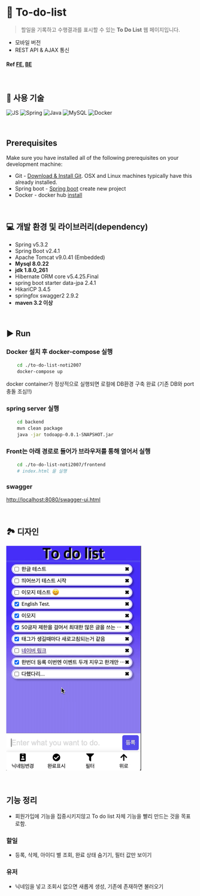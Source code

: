 # 📝 To-do-list

> 할일을 기록하고 수행결과를 표시할 수 있는 **To Do List** 웹 페이지입니다.

-   모바일 버전
-   REST API & AJAX 통신

#### Ref [FE](./frontend/readme.md), [BE](./backend/readme.md)

<br>

## 🔨 사용 기술

![JS](https://img.shields.io/badge/JavaScript-F7DF1E?style=flat-square&logo=JavaScript&logoColor=black)
![Spring](https://img.shields.io/badge/Spring-6DB33F?style=flat-square&logo=Spring&logoColor=white)
![Java](https://img.shields.io/badge/Java-007396?style=flat-square&logo=Java&logoColor=white)
![MySQL](https://img.shields.io/badge/MySQL-4479A1?style=flat-square&logo=MySQL&logoColor=white)
![Docker](https://img.shields.io/badge/Docker-2496ED?style=flat-square&logo=Docker&logoColor=white)

<br>

## Prerequisites

Make sure you have installed all of the following prerequisites on your development machine:

-   Git - [Download & Install Git](https://git-scm.com/downloads). OSX and Linux machines typically have this already installed.
-   Spring boot - [Spring boot](https://start.spring.io/) create new project
-   Docker - docker hub [install](https://hub.docker.com/?overlay=onboarding)

<br>

## 💻 개발 환경 및 라이브러리(dependency)

-   Spring v5.3.2
-   Spring Boot v2.4.1
-   Apache Tomcat v9.0.41 (Embedded)
-   **Mysql 8.0.22**
-   **jdk 1.8.0_261**
-   Hibernate ORM core v5.4.25.Final
-   spring boot starter data-jpa 2.4.1
-   HikariCP 3.4.5
-   springfox swagger2 2.9.2
-   **maven 3.2 이상**

<br>

## ▶ Run

### Docker 설치 후 docker-compose 실행

```bash
    cd ./to-do-list-noti2007
    docker-compose up
```

docker container가 정상적으로 실행되면 로컬에 DB환경 구축 완료 (기존 DB와 port 충돌 조심!!)

### spring server 실행

```bash
    cd backend
    mvn clean package
    java -jar todoapp-0.0.1-SNAPSHOT.jar
```

### Front는 아래 경로로 들어가 브라우저를 통해 열어서 실행

```bash
    cd ./to-do-list-noti2007/frontend
    # index.html 을 실행
```

### swagger

[http://localhost:8080/swagger-ui.html](http://localhost:8080/swagger-ui.html)

<br>

## 🏞 디자인

![메인 화면](./frontend/assets/feature-guide.gif)

<br>

## 기능 정리

-   회원가입에 기능을 집중시키지않고 To do list 자체 기능을 빨리 만드는 것을 목표로함.

### 할일

-   등록, 삭제, 아이디 별 조회, 완료 상태 숨기기, 필터 값만 보이기

### 유저

-   닉네임을 넣고 조회시 없으면 새롭게 생성, 기존에 존재하면 불러오기

